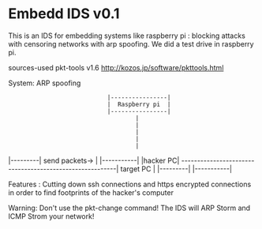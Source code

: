 Embedd IDS v0.1
=========
This is an IDS for embedding systems like raspberry pi : blocking attacks with censoring networks with arp spoofing. 
We did a test drive in raspberry pi.

sources-used
 pkt-tools v1.6
 http://kozos.jp/software/pkttools.html

System:
  ARP spoofing
  
  
  
                                |----------------|
                                |  Raspberry pi  |
                                |----------------|     
                                        |
                                        |
                                        |
                                        |
                                        |
  |---------|   send packets→           |                              |-----------|
  |hacker PC| ---------------------------------------------------------| target PC |
  |---------|                                                          |-----------|
  
Features :
  Cutting down ssh connections and https encrypted connections in order to find footprints of the hacker's computer
  
Warning:
 Don't use the pkt-change command! The IDS will ARP Storm and ICMP Strom your network!
